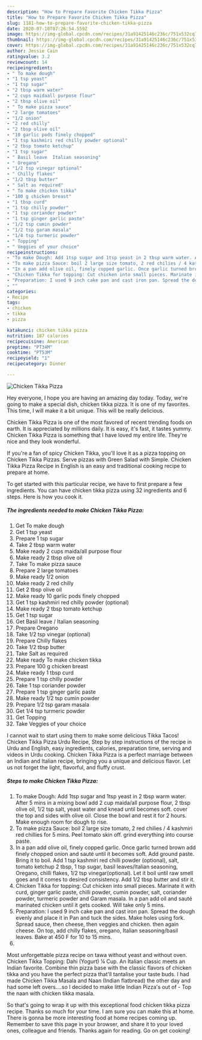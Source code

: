 ```yaml
---
description: "How to Prepare Favorite Chicken Tikka Pizza"
title: "How to Prepare Favorite Chicken Tikka Pizza"
slug: 1181-how-to-prepare-favorite-chicken-tikka-pizza
date: 2020-07-10T07:26:54.559Z
image: https://img-global.cpcdn.com/recipes/31a91425146c236c/751x532cq70/chicken-tikka-pizza-recipe-main-photo.jpg
thumbnail: https://img-global.cpcdn.com/recipes/31a91425146c236c/751x532cq70/chicken-tikka-pizza-recipe-main-photo.jpg
cover: https://img-global.cpcdn.com/recipes/31a91425146c236c/751x532cq70/chicken-tikka-pizza-recipe-main-photo.jpg
author: Jessie Cain
ratingvalue: 3.2
reviewcount: 14
recipeingredient:
- " To make dough"
- "1 tsp yeast"
- "1 tsp sugar"
- "2 tbsp warm water"
- "2 cups maidaall purpose flour"
- "2 tbsp olive oil"
- " To make pizza sauce"
- "2 large tomatoes"
- "1/2 onion"
- "2 red chilly"
- "2 tbsp olive oil"
- "10 garlic pods finely chopped"
- "1 tsp kashmiri red chilly powder optional"
- "2 tbsp tomato ketchup"
- "1 tsp sugar"
- " Basil leave  Italian seasoning"
- " Oregano"
- "1/2 tsp vinegar optional"
- " Chilly flakes"
- "1/2 tbsp butter"
- " Salt as required"
- " To make chicken tikka"
- "100 g chicken breast"
- "1 tbsp curd"
- "1 tsp chilly powder"
- "1 tsp coriander powder"
- "1 tsp ginger garlic paste"
- "1/2 tsp cumin powder"
- "1/2 tsp garam masala"
- "1/4 tsp turmeric powder"
- " Topping"
- " Veggies of your choice"
recipeinstructions:
- "To make Dough: Add 1tsp sugar and 1tsp yeast in 2 tbsp warm water. After 5 mins in a mixing bowl add 2 cup maida/all purpose flour, 2 tbsp olive oil, 1/2 tsp salt, yeast water and knead until becomes soft. cover the top and sides with olive oil. Close the bowl and rest it for 2 hours. Make enough room for dough to rise."
- "To make pizza Sauce: boil 2 large size tomato, 2 red chilies / 4 kashmiri red chillies for 5 mins. Peel tomato skin off. grind everything into course paste."
- "In a pan add olive oil, finely copped garlic. Once garlic turned brown add finely chopped onion and sauté until it becomes soft. Add ground paste. Bring it to boil. Add 1 tsp kashmiri red chilli powder (optional), salt, tomato ketchup 2 tbsp, 1 tsp sugar, basil leaves/Italian seasoning, Oregano, chilli flakes, 1/2 tsp vinegar(optional). Let it boil until raw smell goes and it comes to desired consistency. Add 1/2 tbsp butter and stir it."
- "Chicken Tikka for topping: Cut chicken into small pieces. Marinate it with curd, ginger garlic paste, chilli powder, cumin powder, salt, coriander powder, turmeric powder and Garam masala. In a pan add oil and sauté marinated chicken until it gets cooked. Will take only 5 mins."
- "Preparation: I used 9 inch cake pan and cast iron pan. Spread the dough evenly and place it in Pan and tuck the sides. Make holes using fork. Spread sauce, then cheese, then veggies and chicken. then again cheese. On top, add chilly flakes, oregano, Italian seasoning/basil leaves. Bake at 450 F for 10 to 15 mins."
- ""
categories:
- Recipe
tags:
- chicken
- tikka
- pizza

katakunci: chicken tikka pizza 
nutrition: 187 calories
recipecuisine: American
preptime: "PT34M"
cooktime: "PT53M"
recipeyield: "1"
recipecategory: Dinner

---
```



![Chicken Tikka Pizza](https://img-global.cpcdn.com/recipes/31a91425146c236c/751x532cq70/chicken-tikka-pizza-recipe-main-photo.jpg)

Hey everyone, I hope you are having an amazing day today. Today, we're going to make a special dish, chicken tikka pizza. It is one of my favorites. This time, I will make it a bit unique. This will be really delicious.

Chicken Tikka Pizza is one of the most favored of recent trending foods on earth. It is appreciated by millions daily. It is easy, it's fast, it tastes yummy. Chicken Tikka Pizza is something that I have loved my entire life. They're nice and they look wonderful.

If you&#39;re a fan of spicy Chicken Tikka, you&#39;ll love it as a pizza topping on Chicken Tikka Pizzas. Serve pizzas with Green Salad with Simple. Chicken Tikka Pizza Recipe in English is an easy and traditional cooking recipe to prepare at home.


To get started with this particular recipe, we have to first prepare a few ingredients. You can have chicken tikka pizza using 32 ingredients and 6 steps. Here is how you cook it.

<!--inarticleads1-->

##### The ingredients needed to make Chicken Tikka Pizza:

1. Get  To make dough
1. Get 1 tsp yeast
1. Prepare 1 tsp sugar
1. Take 2 tbsp warm water
1. Make ready 2 cups maida/all purpose flour
1. Make ready 2 tbsp olive oil
1. Take  To make pizza sauce
1. Prepare 2 large tomatoes
1. Make ready 1/2 onion
1. Make ready 2 red chilly
1. Get 2 tbsp olive oil
1. Make ready 10 garlic pods finely chopped
1. Get 1 tsp kashmiri red chilly powder (optional)
1. Make ready 2 tbsp tomato ketchup
1. Get 1 tsp sugar
1. Get  Basil leave / Italian seasoning
1. Prepare  Oregano
1. Take 1/2 tsp vinegar (optional)
1. Prepare  Chilly flakes
1. Take 1/2 tbsp butter
1. Take  Salt as required
1. Make ready  To make chicken tikka
1. Prepare 100 g chicken breast
1. Make ready 1 tbsp curd
1. Prepare 1 tsp chilly powder
1. Take 1 tsp coriander powder
1. Prepare 1 tsp ginger garlic paste
1. Make ready 1/2 tsp cumin powder
1. Prepare 1/2 tsp garam masala
1. Get 1/4 tsp turmeric powder
1. Get  Topping
1. Take  Veggies of your choice


I cannot wait to start using them to make some delicious Tikka Tacos! Chicken Tikka Pizza Urdu Recipe, Step by step instructions of the recipe in Urdu and English, easy ingredients, calories, preparation time, serving and videos in Urdu cooking. Chicken Tikka Pizza is a perfect marriage between an Indian and Italian recipe, bringing you a unique and delicious flavor. Let us not forget the light, flavorful, and fluffy crust. 

<!--inarticleads2-->

##### Steps to make Chicken Tikka Pizza:

1. To make Dough: Add 1tsp sugar and 1tsp yeast in 2 tbsp warm water. After 5 mins in a mixing bowl add 2 cup maida/all purpose flour, 2 tbsp olive oil, 1/2 tsp salt, yeast water and knead until becomes soft. cover the top and sides with olive oil. Close the bowl and rest it for 2 hours. Make enough room for dough to rise.
1. To make pizza Sauce: boil 2 large size tomato, 2 red chilies / 4 kashmiri red chillies for 5 mins. Peel tomato skin off. grind everything into course paste.
1. In a pan add olive oil, finely copped garlic. Once garlic turned brown add finely chopped onion and sauté until it becomes soft. Add ground paste. Bring it to boil. Add 1 tsp kashmiri red chilli powder (optional), salt, tomato ketchup 2 tbsp, 1 tsp sugar, basil leaves/Italian seasoning, Oregano, chilli flakes, 1/2 tsp vinegar(optional). Let it boil until raw smell goes and it comes to desired consistency. Add 1/2 tbsp butter and stir it.
1. Chicken Tikka for topping: Cut chicken into small pieces. Marinate it with curd, ginger garlic paste, chilli powder, cumin powder, salt, coriander powder, turmeric powder and Garam masala. In a pan add oil and sauté marinated chicken until it gets cooked. Will take only 5 mins.
1. Preparation: I used 9 inch cake pan and cast iron pan. Spread the dough evenly and place it in Pan and tuck the sides. Make holes using fork. Spread sauce, then cheese, then veggies and chicken. then again cheese. On top, add chilly flakes, oregano, Italian seasoning/basil leaves. Bake at 450 F for 10 to 15 mins.
1. 


Most unforgettable pizza recipe on tawa without yeast and without oven. Chicken Tikka Topping: Dahi (Yogurt) ¼ Cup. An Italian classic meets an Indian favorite. Combine thin pizza base with the classic flavors of chicken tikka and you have the perfect pizza that&#39;ll tantalise your taste buds. I had made Chicken Tikka Masala and Naan (Indian flatbread) the other day and had some left overs….so I decided to make little Indian Pizza&#39;s out of - Top the naan with chicken tikka masala. 

So that's going to wrap it up with this exceptional food chicken tikka pizza recipe. Thanks so much for your time. I am sure you can make this at home. There is gonna be more interesting food at home recipes coming up. Remember to save this page in your browser, and share it to your loved ones, colleague and friends. Thanks again for reading. Go on get cooking!
